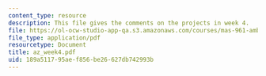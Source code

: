 ```yaml
---
content_type: resource
description: This file gives the comments on the projects in week 4.
file: https://ol-ocw-studio-app-qa.s3.amazonaws.com/courses/mas-961-ambient-intelligence-spring-2005/189a511795aef856be26627db742993b_az_week4.pdf
file_type: application/pdf
resourcetype: Document
title: az_week4.pdf
uid: 189a5117-95ae-f856-be26-627db742993b
---
```

